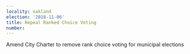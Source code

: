```yaml
---
locality: oakland
election: '2018-11-06'
title: Repeal Ranked Choice Voting
number: 
---
```

Amend City Charter to remove rank choice voting for municipal elections
